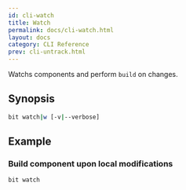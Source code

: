 ```yaml
---
id: cli-watch
title: Watch
permalink: docs/cli-watch.html
layout: docs
category: CLI Reference
prev: cli-untrack.html
---
```


Watchs components and perform `build` on changes.

## Synopsis

```bash
bit watch|w [-v|--verbose]
```

## Example

### Build component upon local modifications

```bash
bit watch
```
